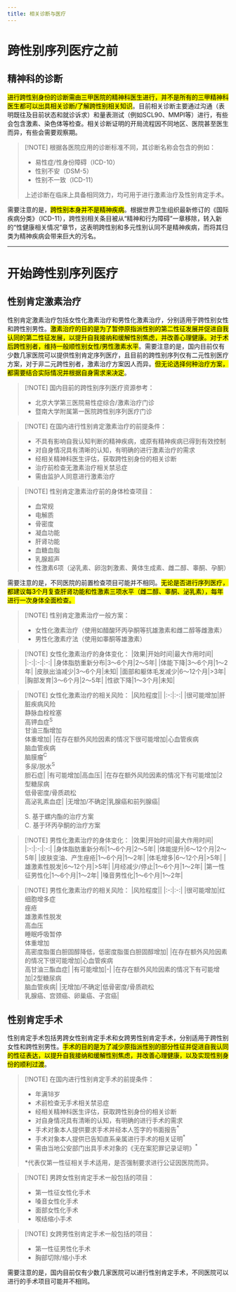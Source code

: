 ```yaml
---
title: 相关诊断与医疗
---
```


# 跨性别序列医疗之前

## 精神科的诊断

<mark>进行跨性别身份的诊断需由三甲医院的精神科医生进行，并不是所有的三甲精神科医生都可以出具相关诊断/了解跨性别相关知识</mark>。目前相关诊断主要通过沟通（表明既往及目前状态和就诊诉求）和量表测试（例如SCL90、MMPI等）进行，有些会包含激素、染色体等检查。相关诊断证明的开局流程因不同地区、医院甚至医生而异，有些会需要观察期。

> [!NOTE] 根据各医院应用的诊断标准不同，其诊断名称会包含的例如：
>* 易性症/性身份障碍（ICD-10）
>* 性别不安（DSM-5）
>* 性别不一致（ICD-11）
>
>上述诊断在临床上具备相同效力，均可用于进行激素治疗及性别肯定手术。

需要注意的是，<mark>跨性别本身并不是精神疾病</mark>。根据世界卫生组织最新修订的《国际疾病分类》（ICD-11），跨性别相关条目被从“精神和行为障碍”一章移除，转入新的“性健康相关情况”章节，这表明跨性别和多元性别认同不是精神疾病，而将其归类为精神疾病会带来巨大的污名。

---

# 开始跨性别序列医疗

## 性别肯定激素治疗

性别肯定激素治疗包括女性化激素治疗和男性化激素治疗，分别适用于跨性别女性和跨性别男性。<mark>激素治疗的目的是为了暂停原指派性别的第二性征发展并促进自我认同的第二性征发展，以提升自我接纳和缓解性别焦虑，并改善心理健康。对于术后跨性别者，维持一般顺性别女性/男性激素水平</mark>。需要注意的是，国内目前仅有少数几家医院可以提供性别肯定序列医疗，且目前的跨性别序列仅有二元性别医疗方案，对于非二元跨性别者，激素治疗方案因人而异。<mark>但无论选择何种治疗方案，都需要结合实际情况并根据自身需求来决定</mark>。

> [!NOTE] 国内目前的跨性别序列医疗资源参考：
>* 北京大学第三医院易性症综合/激素治疗门诊
>* 暨南大学附属第一医院跨性别序列医疗门诊

> [!NOTE] 在国内进行性别肯定激素治疗的前提条件：
>* 不具有影响自我认知判断的精神疾病，或原有精神疾病已得到有效控制
>* 对自身情况具有清晰的认知，有明确的进行激素治疗的需求
>* 经相关精神科医生评估，获取跨性别身份的相关诊断
>* 治疗前检查无激素治疗相关禁忌症
>* 需由监护人同意进行激素治疗

> [!NOTE] 性别肯定激素治疗前的身体检查项目：
>* 血常规
>* 电解质
>* 骨密度
>* 凝血功能
>* 肝肾功能
>* 血糖血脂
>* 乳腺超声
>* 性激素6项（泌乳素、卵泡刺激素、黄体生成素、雌二醇、睾酮、孕酮）

需要注意的是，不同医院的前置检查项目可能并不相同。<mark>无论是否进行序列医疗，都建议每3个月复查肝肾功能和性激素三项水平（雌二醇、睾酮、泌乳素），每年进行一次身体全面检查。</mark>

> [!NOTE] 性别肯定激素治疗一般方案：
>* 女性化激素治疗（使用如醋酸环丙孕酮等抗雄激素和雌二醇等雌激素）
>* 男性化激素疗法（使用如睾酮等雄激素）

> [!NOTE] 女性化激素治疗的身体变化：
>|效果|开始时间|最大作用时间|
>|:-:|:-:|:-:|
>|身体脂肪重新分布|3～6个月|2～5年|
>|体能下降|3～6个月|1～2年|
>|皮肤出油减少|3～6个月|未知|
>|面部和躯体毛发减少|6～12个月|>3年|
>|胸部发育|3～6个月|2～5年|
>|性欲下降|1～3个月|未知|

> [!NOTE] 女性化激素治疗的相关风险：
>|风险程度||
>|:-:|:-:|
>|很可能增加|肝脏疾病风险<br>静脉血栓栓塞<br>高钾血症<sup>S</sup><br>甘油三酯增加<br>体重增加|
>|在存在额外风险因素的情况下很可能增加|心血管疾病<br>脑血管疾病<br>脑膜瘤<sup>C</sup><br>多尿/脱水<sup>S</sup><br>胆石症|
>|有可能增加|高血压|
>|在存在额外风险因素的情况下有可能增加|2型糖尿病<br>低骨密度/骨质疏松<br>高泌乳素血症|
>|无增加/不确定|乳腺癌和前列腺癌|
>
>S. 基于螺内酯的治疗方案  
>C. 基于环丙孕酮的治疗方案

> [!NOTE] 男性化激素治疗的身体变化：
>|效果|开始时间|最大作用时间|
>|:-:|:-:|:-:|
>|身体脂肪重新分布|1～6个月|2～5年|
>|体能提升|6～12个月|2～5年|
>|皮肤变油、产生痤疮|1～6个月|1～2年|
>|体毛增多|6～12个月|>5年|
>|雄激素性脱发|6～12个月|>5年|
>|月经减少/停止|1～6个月|1～2年|
>|第一性征男性化|1～6个月|1～2年|
>|嗓音男性化|1～6个月|1～2年|

> [!NOTE] 男性化激素治疗的相关风险：
>|风险程度||
>|:-:|:-:|
>|很可能增加|红细胞增多症<br>痤疮<br>雄激素性脱发<br>高血压<br>睡眠呼吸暂停<br>体重增加<br>高密度脂蛋白胆固醇降低，低密度脂蛋白胆固醇增加|
>|在存在额外风险因素的情况下很可能增加|心血管疾病<br>高甘油三酯血症|
>|有可能增加|-|
>|在存在额外风险因素的情况下有可能增加|2型糖尿病<br>脑血管疾病|
>|无增加/不确定|低骨密度/骨质疏松<br>乳腺癌、宫颈癌、卵巢癌、子宫癌|

## 性别肯定手术

性别肯定手术包括男跨女性别肯定手术和女跨男性别肯定手术，分别适用于跨性别女性和跨性别男性。<mark>手术的目的是为了减少原指派性别的部分性征并促进自我认同的性征表达，以提升自我接纳和缓解性别焦虑，并改善心理健康，以及实现性别身份的顺利过渡</mark>。

> [!NOTE] 在国内进行性别肯定手术的前提条件：
>* 年满18岁
>* 术前检查无手术相关禁忌症
>* 经相关精神科医生评估，获取跨性别身份的相关诊断
>* 对自身情况具有清晰的认知，有明确的进行手术的需求
>* 手术对象本人提供要求手术并经本人签字的书面报告<sup>*</sup>
>* 手术对象本人提供已告知直系亲属进行手术的相关证明<sup>*</sup>
>* 需由当地公安部门出具手术对象的《无在案犯罪记录证明》<sup>*</sup>
>
>*代表仅第一性征相关手术适用，是否强制要求进行公证因医院而异。

> [!NOTE] 男跨女性别肯定手术一般包括的项目：
>* 第一性征女性化手术
>* 嗓音女性化手术
>* 面部女性化手术
>* 喉结缩小手术

> [!NOTE] 女跨男性别肯定手术一般包括的项目：
>* 第一性征男性化手术
>* 胸部切除/缩小手术

需要注意的是，国内目前仅有少数几家医院可以进行性别肯定手术，不同医院可以进行的手术项目可能并不相同。
